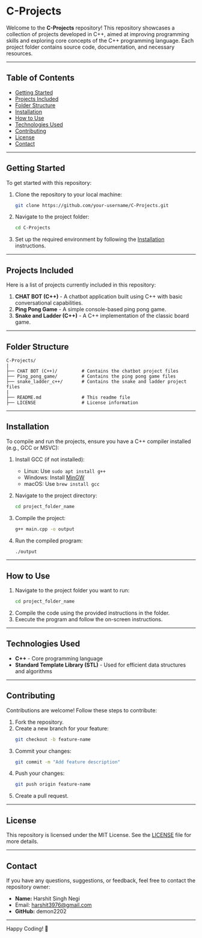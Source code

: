 # C-Projects

Welcome to the **C-Projects** repository! This repository showcases a collection of projects developed in C++, aimed at improving programming skills and exploring core concepts of the C++ programming language. Each project folder contains source code, documentation, and necessary resources.

---

## Table of Contents

- [Getting Started](#getting-started)
- [Projects Included](#projects-included)
- [Folder Structure](#folder-structure)
- [Installation](#installation)
- [How to Use](#how-to-use)
- [Technologies Used](#technologies-used)
- [Contributing](#contributing)
- [License](#license)
- [Contact](#contact)

---

## Getting Started

To get started with this repository:

1. Clone the repository to your local machine:
   ```bash
   git clone https://github.com/your-username/C-Projects.git
   ```
2. Navigate to the project folder:
   ```bash
   cd C-Projects
   ```
3. Set up the required environment by following the [Installation](#installation) instructions.

---

## Projects Included

Here is a list of projects currently included in this repository:

1. **CHAT BOT (C++)** - A chatbot application built using C++ with basic conversational capabilities.
2. **Ping Pong Game** - A simple console-based ping pong game.
3. **Snake and Ladder (C++)** - A C++ implementation of the classic board game.

---

## Folder Structure

```
C-Projects/
|
├── CHAT BOT (C++)/         # Contains the chatbot project files
├── Ping_pong_game/         # Contains the ping pong game files
├── snake_ladder_c++/       # Contains the snake and ladder project files
|
├── README.md               # This readme file
├── LICENSE                 # License information

```

---

## Installation

To compile and run the projects, ensure you have a C++ compiler installed (e.g., GCC or MSVC):

1. Install GCC (if not installed):
   - Linux: Use `sudo apt install g++`
   - Windows: Install [MinGW](http://www.mingw.org/)
   - macOS: Use `brew install gcc`

2. Navigate to the project directory:
   ```bash
   cd project_folder_name
   ```
3. Compile the project:
   ```bash
   g++ main.cpp -o output
   ```
4. Run the compiled program:
   ```bash
   ./output
   ```

---

## How to Use

1. Navigate to the project folder you want to run:
   ```bash
   cd project_folder_name
   ```
2. Compile the code using the provided instructions in the folder.
3. Execute the program and follow the on-screen instructions.

---

## Technologies Used

- **C++** - Core programming language
- **Standard Template Library (STL)** - Used for efficient data structures and algorithms

---

## Contributing

Contributions are welcome! Follow these steps to contribute:

1. Fork the repository.
2. Create a new branch for your feature:
   ```bash
   git checkout -b feature-name
   ```
3. Commit your changes:
   ```bash
   git commit -m "Add feature description"
   ```
4. Push your changes:
   ```bash
   git push origin feature-name
   ```
5. Create a pull request.

---

## License

This repository is licensed under the MIT License. See the [LICENSE](LICENSE) file for more details.

---

## Contact

If you have any questions, suggestions, or feedback, feel free to contact the repository owner:

- **Name:** Harshit Singh Negi
- Email: [harshit3976@gmail.com](mailto:harshit3976@gmail.com)
- **GitHub:** demon2202

---

Happy Coding! 🎉


